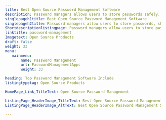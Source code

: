 ```yaml
---
title: Best Open Source Password Management Software
description: Password managers allows users to store passwords safely, share credentials across the team securely and easily login into various apps using master password.
singlepageh1title: Best Open Source Password Management Software
singlepageh2title: Password managers allow users to store passwords, share credentials across the team securely and easily login into various apps using one master password.
Shortdescriptionlistingpage: Password managers allow users to store passwords safely, share credentials across the team securely and easily login into various apps using master password.
linktitle: password-management
Imagetext: Open Source Products
draft: false
weight: 33
menu:
   mainmenu: 
       name: Password Management
       url: PasswordManagementApps
       weight: 33

heading: Top Password Management Software Include
listingtypetag: Open Source Products

HomePage_Link_TitleText: Open Source Password Management

ListingPage_HeaderImage_TitleText: Best Open Source Password Management Software
ListingPage_HeaderImage_AltText: Best Open Source Password Management Software

---
```


